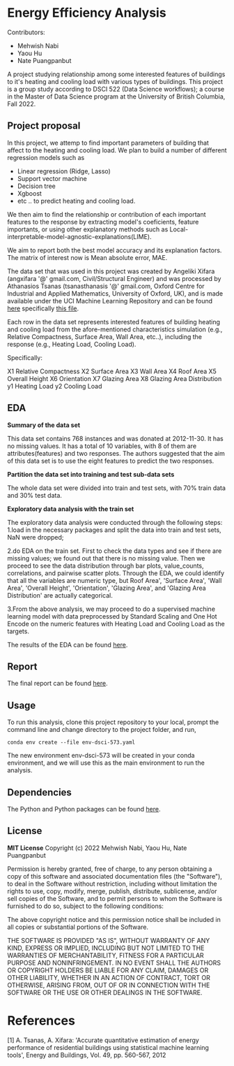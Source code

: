 # Energy Efficiency Analysis

Contributors: 
  - Mehwish Nabi
  - Yaou Hu
  - Nate Puangpanbut

A project studying relationship among some interested features of buildings to it's heating and cooling load with various types of buildings.
This project is a group study according to DSCI 522 (Data Science workflows); a
course in the Master of Data Science program at the University of
British Columbia, Fall 2022.

## Project proposal

In this project, we attemp to find important parameters of building that affect to the heating and cooling load.
We plan to build a number of different regression models such as 
- Linear regression (Ridge, Lasso)
- Support vector machine
- Decision tree
- Xgboost
- etc ..
to predict heating and cooling load.

We then aim to find the relationship or contribution of each important features to the response
by extracting model's coeficients, feature importants, or using other explanatory methods
such as Local-interpretable-model-agnostic-explanations(LIME).

We aim to report both the best model accuracy and its explanation factors.
The matrix of interest now is Mean absolute error, MAE.

The data set that was used in this project was created by Angeliki Xifara (angxifara '@' gmail.com, Civil/Structural Engineer) 
and was processed by Athanasios Tsanas (tsanasthanasis '@' gmail.com, 
Oxford Centre for Industrial and Applied Mathematics, University of Oxford, UK), 
and is made available under the UCI Machine Learning Repository and can be found
[here](http://archive.ics.uci.edu/ml/datasets/Energy+efficiency#)
specifically [this file](http://archive.ics.uci.edu/ml/machine-learning-databases/00242/).

Each row in the data set represents interested features of building heating and cooling load 
from the afore-mentioned characteristics simulation (e.g., Relative Compactness, Surface Area, Wall Area, etc..),
including the response (e.g., Heating Load, Cooling Load).

Specifically:

X1 Relative Compactness
X2 Surface Area
X3 Wall Area
X4 Roof Area
X5 Overall Height
X6 Orientation
X7 Glazing Area
X8 Glazing Area Distribution
y1 Heating Load
y2 Cooling Load

## EDA
**Summary of the data set**

This data set contains 768 instances and was donated at 2012-11-30. It has no missing values. It has a total of 10 variables, with 8 of them are attributes(features) and two responses. The authors suggested that the aim of this data set is to use the eight features to predict the two responses. 

**Partition the data set into training and test sub-data sets**

The whole data set were divided into train and test sets, with 70% train data and 30% test data. 

**Exploratory data analysis with the train set**

The exploratory data analysis were conducted through the following steps:
1.load in the necessary packages and split the data into train and test sets, NaN were dropped;

2.do EDA on the train set. First to check the data types and see if there are missing values; we found out that there is no missing value. Then we proceed to see the data distribution through bar plots, value_counts, correlations, and pairwise scatter plots. Through the EDA, we could identify that all the variables are numeric type, but Roof Area', 'Surface Area', 'Wall Area', 'Overall Height', 'Orientation', 'Glazing Area', and 'Glazing Area Distribution' are actually categorical.

3.From the above analysis, we may proceed to do a supervised machine learning model with data preprocessed by Standard Scaling and One Hot Encode on the numeric features with Heating Load and Cooling Load as the targets.

The results of the EDA can be found [here](https://github.com/UBC-MDS/energy_efficiency_analysis/blob/main/src/energy_efficiency_eda.ipynb).

## Report

The final report can be found
[here](https://github.com/UBC-MDS/energy_efficiency_analysis/blob/main/doc/enery_effeciency_report.md).

## Usage

To run this analysis, clone this project repository to your local,
prompt the command line and change directory to the project folder,
and run, 

    conda env create --file env-dsci-573.yaml

The new environment env-dsci-573 will be created in your conda environment,
and we will use this as the main environment to run the analysis.

## Dependencies

The Python and Python packages can be found
[here](https://github.com/UBC-MDS/energy_efficiency_analysis/blob/modify_readme_file/env-dsci-573.yaml).

## License

**MIT License**
Copyright (c) 2022 Mehwish Nabi, Yaou Hu, Nate Puangpanbut

Permission is hereby granted, free of charge, to any person obtaining a copy
of this software and associated documentation files (the "Software"), to deal
in the Software without restriction, including without limitation the rights
to use, copy, modify, merge, publish, distribute, sublicense, and/or sell
copies of the Software, and to permit persons to whom the Software is
furnished to do so, subject to the following conditions:

The above copyright notice and this permission notice shall be included in all
copies or substantial portions of the Software.

THE SOFTWARE IS PROVIDED "AS IS", WITHOUT WARRANTY OF ANY KIND, EXPRESS OR
IMPLIED, INCLUDING BUT NOT LIMITED TO THE WARRANTIES OF MERCHANTABILITY,
FITNESS FOR A PARTICULAR PURPOSE AND NONINFRINGEMENT. IN NO EVENT SHALL THE
AUTHORS OR COPYRIGHT HOLDERS BE LIABLE FOR ANY CLAIM, DAMAGES OR OTHER
LIABILITY, WHETHER IN AN ACTION OF CONTRACT, TORT OR OTHERWISE, ARISING FROM,
OUT OF OR IN CONNECTION WITH THE SOFTWARE OR THE USE OR OTHER DEALINGS IN THE
SOFTWARE.

# References

[1] A. Tsanas, A. Xifara: 'Accurate quantitative estimation of energy performance of residential buildings using statistical machine learning tools', Energy and Buildings, Vol. 49, pp. 560-567, 2012

